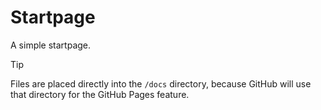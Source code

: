 # Startpage

A simple startpage.


> [!TIP]
> Files are placed directly into the `/docs` directory, because GitHub will use
> that directory for the GitHub Pages feature.